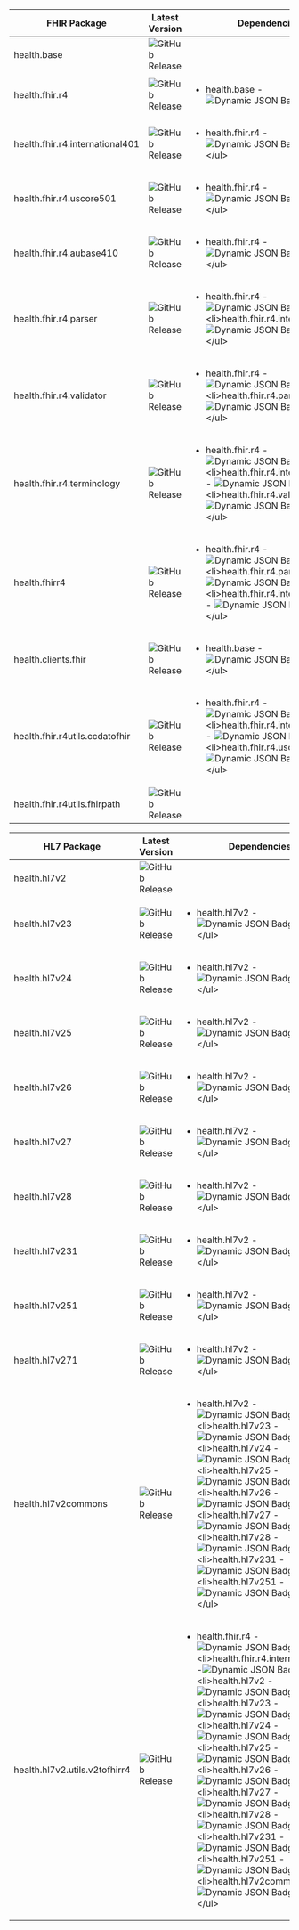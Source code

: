| FHIR Package                         | Latest Version                                                                                                                                                                                                   | Dependencies                                                                                                                                                                                                                                                                                                                                                                                                                                                                                                                                                                                                                                                                                                                                                                                                                                                                                                                                                                                                                                                                                                                                     |
|---------------------------------|------------------------------------------------------------------------------------------------------------------------------------------------------------------------------------------------------------------|--------------------------------------------------------------------------------------------------------------------------------------------------------------------------------------------------------------------------------------------------------------------------------------------------------------------------------------------------------------------------------------------------------------------------------------------------------------------------------------------------------------------------------------------------------------------------------------------------------------------------------------------------------------------------------------------------------------------------------------------------------------------------------------------------------------------------------------------------------------------------------------------------------------------------------------------------------------------------------------------------------------------------------------------------------------------------------------------------------------------------------------------------|
| health.base                     | ![GitHub Release](https://img.shields.io/badge/dynamic/json?label=&url=https%3A%2F%2Fapi.central.ballerina.io%2F2.0%2Fregistry%2Fpackages%2Fballerinax%2Fhealth.base%2F&query=%24%5B0%5D)                        |                                                                                                                                                                                                                                                                                                                                                                                                                                                                                                                                                                                                                                                                                                                                                                                                                                                                                                                                                                                                                                                                                                                                                  |
| health.fhir.r4                  | ![GitHub Release](https://img.shields.io/badge/dynamic/json?label=&url=https%3A%2F%2Fapi.central.ballerina.io%2F2.0%2Fregistry%2Fpackages%2Fballerinax%2Fhealth.fhir.r4%2F&query=%24%5B0%5D)                     | <ul><li>health.base - ![ Dynamic JSON Badge ]( https://img.shields.io/badge/dynamic/json?label=&url=https%3A%2F%2Fc32618cf-389d-44f1-93ee-b67a3468aae3-dev.e1-us-east-azure.choreoapis.dev%2Friie%2Fcentralinterface%2Fendpoint-9090-803%2Fv1.0%2Fhealth.fhir.r4%2Fdependencies&query=%24%5B%3F(%40.name%20%3D%3D%20'health.base')%5D.version )</li></ul>                                                                                                                                                                                                                                                                                                                                                                                                                                                                                                                                                                                                                                                                                                                                                                                        |
| health.fhir.r4.international401 | ![GitHub Release](https://img.shields.io/badge/dynamic/json?label=&url=https%3A%2F%2Fapi.central.ballerina.io%2F2.0%2Fregistry%2Fpackages%2Fballerinax%2Fhealth.fhir.r4.international401%2F&query=%24%5B0%5D)    | <ul><li>health.fhir.r4 - ![Dynamic JSON Badge](https://img.shields.io/badge/dynamic/json?label=&url=https%3A%2F%2Fc32618cf-389d-44f1-93ee-b67a3468aae3-dev.e1-us-east-azure.choreoapis.dev%2Friie%2Fcentralinterface%2Fendpoint-9090-803%2Fv1.0%2Fhealth.fhir.r4.international401%2Fdependencies&query=%24%5B%3F(%40.name%20%3D%3D%20'health.fhir.r4')%5D.version)</li></ul>                                                                                                                                                                                                                                                                                                                                                                                                                                                                                                                                                                                                                                                                                                                                                                            |
| health.fhir.r4.uscore501        | ![GitHub Release](https://img.shields.io/badge/dynamic/json?label=&url=https%3A%2F%2Fapi.central.ballerina.io%2F2.0%2Fregistry%2Fpackages%2Fballerinax%2Fhealth.fhir.r4.uscore501%2F&query=%24%5B0%5D)           | <ul><li>health.fhir.r4 - ![Dynamic JSON Badge](https://img.shields.io/badge/dynamic/json?label=&url=https%3A%2F%2Fc32618cf-389d-44f1-93ee-b67a3468aae3-dev.e1-us-east-azure.choreoapis.dev%2Friie%2Fcentralinterface%2Fendpoint-9090-803%2Fv1.0%2Fhealth.fhir.r4.uscore501%2Fdependencies&query=%24%5B%3F(%40.name%20%3D%3D%20'health.fhir.r4')%5D.version)</li></ul>                                                                                                                                                                                                                                                                                                                                                                                                                                                                                                                                                                                                                                                                                                                                                                                   |
| health.fhir.r4.aubase410        | ![ GitHub Release ]( https://img.shields.io/badge/dynamic/json?label=&url=https%3A%2F%2Fapi.central.ballerina.io%2F2.0%2Fregistry%2Fpackages%2Fballerinax%2Fhealth.fhir.r4.aubase410%2F&query=%24%5B0%5D )       | <ul><li>health.fhir.r4 - ![Dynamic JSON Badge](https://img.shields.io/badge/dynamic/json?label=&url=https%3A%2F%2Fc32618cf-389d-44f1-93ee-b67a3468aae3-dev.e1-us-east-azure.choreoapis.dev%2Friie%2Fcentralinterface%2Fendpoint-9090-803%2Fv1.0%2Fhealth.fhir.r4.aubase410%2Fdependencies&query=%24%5B%3F(%40.name%20%3D%3D%20'health.fhir.r4')%5D.version)</li></ul>                                                                                                                                                                                                                                                                                                                                                                                                                                                                                                                                                                                                                                                                                                                                                                                   |
| health.fhir.r4.parser           | ![ GitHub Release ]( https://img.shields.io/badge/dynamic/json?label=&url=https%3A%2F%2Fapi.central.ballerina.io%2F2.0%2Fregistry%2Fpackages%2Fballerinax%2Fhealth.fhir.r4.parser%2F&query=%24%5B0%5D )          | <ul><li>health.fhir.r4 - ![Dynamic JSON Badge](https://img.shields.io/badge/dynamic/json?label=&url=https%3A%2F%2Fc32618cf-389d-44f1-93ee-b67a3468aae3-dev.e1-us-east-azure.choreoapis.dev%2Friie%2Fcentralinterface%2Fendpoint-9090-803%2Fv1.0%2Fhealth.fhir.r4.parser%2Fdependencies&query=%24%5B%3F(%40.name%20%3D%3D%20'health.fhir.r4')%5D.version)</li><li>health.fhir.r4.international - ![Dynamic JSON Badge](https://img.shields.io/badge/dynamic/json?label=&url=https%3A%2F%2Fc32618cf-389d-44f1-93ee-b67a3468aae3-dev.e1-us-east-azure.choreoapis.dev%2Friie%2Fcentralinterface%2Fendpoint-9090-803%2Fv1.0%2Fhealth.fhir.r4.parser%2Fdependencies&query=%24%5B%3F(%40.name%20%3D%3D%20'health.fhir.r4.international401')%5D.version)</li></ul>                                                                                                                                                                                                                                                                                                                                                                                                     |
| health.fhir.r4.validator        | ![ GitHub Release ]( https://img.shields.io/badge/dynamic/json?label=&url=https%3A%2F%2Fapi.central.ballerina.io%2F2.0%2Fregistry%2Fpackages%2Fballerinax%2Fhealth.fhir.r4.validator%2F&query=%24%5B0%5D )       | <ul><li>health.fhir.r4 - ![Dynamic JSON Badge](https://img.shields.io/badge/dynamic/json?label=&url=https%3A%2F%2Fc32618cf-389d-44f1-93ee-b67a3468aae3-dev.e1-us-east-azure.choreoapis.dev%2Friie%2Fcentralinterface%2Fendpoint-9090-803%2Fv1.0%2Fhealth.fhir.r4.validator%2Fdependencies&query=%24%5B%3F(%40.name%20%3D%3D%20'health.fhir.r4')%5D.version)</li><li>health.fhir.r4.parser - ![Dynamic JSON Badge](https://img.shields.io/badge/dynamic/json?label=&url=https%3A%2F%2Fc32618cf-389d-44f1-93ee-b67a3468aae3-dev.e1-us-east-azure.choreoapis.dev%2Friie%2Fcentralinterface%2Fendpoint-9090-803%2Fv1.0%2Fhealth.fhir.r4.validator%2Fdependencies&query=%24%5B%3F(%40.name%20%3D%3D%20'health.fhir.r4.parser')%5D.version)</li></ul>                                                                                                                                                                                                                                                                                                                                                                                                                |
| health.fhir.r4.terminology      | ![ GitHub Release ]( https://img.shields.io/badge/dynamic/json?label=&url=https%3A%2F%2Fapi.central.ballerina.io%2F2.0%2Fregistry%2Fpackages%2Fballerinax%2Fhealth.fhir.r4.terminology%2F&query=%24%5B0%5D )     | <ul><li>health.fhir.r4 - ![Dynamic JSON Badge](https://img.shields.io/badge/dynamic/json?label=&url=https%3A%2F%2Fc32618cf-389d-44f1-93ee-b67a3468aae3-dev.e1-us-east-azure.choreoapis.dev%2Friie%2Fcentralinterface%2Fendpoint-9090-803%2Fv1.0%2Fhealth.fhir.r4.terminology%2Fdependencies&query=%24%5B%3F(%40.name%20%3D%3D%20'health.fhir.r4')%5D.version)</li><li>health.fhir.r4.international401 - ![Dynamic JSON Badge](https://img.shields.io/badge/dynamic/json?label=&url=https%3A%2F%2Fc32618cf-389d-44f1-93ee-b67a3468aae3-dev.e1-us-east-azure.choreoapis.dev%2Friie%2Fcentralinterface%2Fendpoint-9090-803%2Fv1.0%2Fhealth.fhir.r4.terminology%2Fdependencies&query=%24%5B%3F(%40.name%20%3D%3D%20'health.fhir.r4.international401')%5D.version)</li><li>health.fhir.r4.validator - ![Dynamic JSON Badge](https://img.shields.io/badge/dynamic/json?label=&url=https%3A%2F%2Fc32618cf-389d-44f1-93ee-b67a3468aae3-dev.e1-us-east-azure.choreoapis.dev%2Friie%2Fcentralinterface%2Fendpoint-9090-803%2Fv1.0%2Fhealth.fhir.r4.terminology%2Fdependencies&query=%24%5B%3F(%40.name%20%3D%3D%20'health.fhir.r4.validator')%5D.version)</li></ul>             |
| health.fhirr4                   | ![ GitHub Release ]( https://img.shields.io/badge/dynamic/json?label=&url=https%3A%2F%2Fapi.central.ballerina.io%2F2.0%2Fregistry%2Fpackages%2Fballerinax%2Fhealth.fhirr4%2F&query=%24%5B0%5D )                  | <ul><li>health.fhir.r4 - ![Dynamic JSON Badge](https://img.shields.io/badge/dynamic/json?label=&url=https%3A%2F%2Fc32618cf-389d-44f1-93ee-b67a3468aae3-dev.e1-us-east-azure.choreoapis.dev%2Friie%2Fcentralinterface%2Fendpoint-9090-803%2Fv1.0%2Fhealth.fhirr4%2Fdependencies&query=%24%5B%3F(%40.name%20%3D%3D%20'health.fhir.r4')%5D.version)</li><li>health.fhir.r4.parser -![Dynamic JSON Badge](https://img.shields.io/badge/dynamic/json?label=&url=https%3A%2F%2Fc32618cf-389d-44f1-93ee-b67a3468aae3-dev.e1-us-east-azure.choreoapis.dev%2Friie%2Fcentralinterface%2Fendpoint-9090-803%2Fv1.0%2Fhealth.fhirr4%2Fdependencies&query=%24%5B%3F(%40.name%20%3D%3D%20'health.fhir.r4.parser')%5D.version)</li><li>health.fhir.r4.international401 - ![Dynamic JSON Badge](https://img.shields.io/badge/dynamic/json?label=&url=https%3A%2F%2Fc32618cf-389d-44f1-93ee-b67a3468aae3-dev.e1-us-east-azure.choreoapis.dev%2Friie%2Fcentralinterface%2Fendpoint-9090-803%2Fv1.0%2Fhealth.fhirr4%2Fdependencies&query=%24%5B%3F(%40.name%20%3D%3D%20'health.fhir.r4.international401')%5D.version)</li></ul>                                                           |
| health.clients.fhir             | ![ GitHub Release ]( https://img.shields.io/badge/dynamic/json?label=&url=https%3A%2F%2Fapi.central.ballerina.io%2F2.0%2Fregistry%2Fpackages%2Fballerinax%2Fhealth.clients.fhir%2F&query=%24%5B0%5D )            | <ul><li>health.base - ![Dynamic JSON Badge](https://img.shields.io/badge/dynamic/json?label=&url=https%3A%2F%2Fc32618cf-389d-44f1-93ee-b67a3468aae3-dev.e1-us-east-azure.choreoapis.dev%2Friie%2Fcentralinterface%2Fendpoint-9090-803%2Fv1.0%2Fhealth.clients.fhir%2Fdependencies&query=%24%5B%3F(%40.name%20%3D%3D%20'health.base')%5D.version)</li></ul>                                                                                                                                                                                                                                                                                                                                                                                                                                                                                                                                                                                                                                                                                                                                                                                              |
| health.fhir.r4utils.ccdatofhir  | ![ GitHub Release ]( https://img.shields.io/badge/dynamic/json?label=&url=https%3A%2F%2Fapi.central.ballerina.io%2F2.0%2Fregistry%2Fpackages%2Fballerinax%2Fhealth.fhir.r4utils.ccdatofhir%2F&query=%24%5B0%5D ) | <ul><li>health.fhir.r4 - ![Dynamic JSON Badge](https://img.shields.io/badge/dynamic/json?label=&url=https%3A%2F%2Fc32618cf-389d-44f1-93ee-b67a3468aae3-dev.e1-us-east-azure.choreoapis.dev%2Friie%2Fcentralinterface%2Fendpoint-9090-803%2Fv1.0%2Fhealth.fhir.r4utils.ccdatofhir%2Fdependencies&query=%24%5B%3F(%40.name%20%3D%3D%20'health.fhir.r4')%5D.version)</li><li>health.fhir.r4.international401 - ![Dynamic JSON Badge](https://img.shields.io/badge/dynamic/json?label=&url=https%3A%2F%2Fc32618cf-389d-44f1-93ee-b67a3468aae3-dev.e1-us-east-azure.choreoapis.dev%2Friie%2Fcentralinterface%2Fendpoint-9090-803%2Fv1.0%2Fhealth.fhir.r4utils.ccdatofhir%2Fdependencies&query=%24%5B%3F(%40.name%20%3D%3D%20'health.fhir.r4.international401')%5D.version)</li><li>health.fhir.r4.uscore501 - ![Dynamic JSON Badge](https://img.shields.io/badge/dynamic/json?label=&url=https%3A%2F%2Fc32618cf-389d-44f1-93ee-b67a3468aae3-dev.e1-us-east-azure.choreoapis.dev%2Friie%2Fcentralinterface%2Fendpoint-9090-803%2Fv1.0%2Fhealth.fhir.r4utils.ccdatofhir%2Fdependencies&query=%24%5B%3F(%40.name%20%3D%3D%20'health.fhir.r4.uscore501')%5D.version)</li></ul> |
| health.fhir.r4utils.fhirpath    | ![ GitHub Release ]( https://img.shields.io/badge/dynamic/json?label=&url=https%3A%2F%2Fapi.central.ballerina.io%2F2.0%2Fregistry%2Fpackages%2Fballerinax%2Fhealth.fhir.r4utils.fhirpath%2F&query=%24%5B0%5D )   |                                                                                                                                                                                                                                                                                                                                                                                                                                                                                                                                                                                                                                                                                                                                                                                                                                                                                                                                                                                                                                                                                                                                                  |

| HL7 Package   | Latest Version                                                                                                                                                                                  | Dependencies                                                                                                                                                                                                                                                                                                                                    |
|---------------|-------------------------------------------------------------------------------------------------------------------------------------------------------------------------------------------------|-------------------------------------------------------------------------------------------------------------------------------------------------------------------------------------------------------------------------------------------------------------------------------------------------------------------------------------------------|
| health.hl7v2  | ![ GitHub Release ]( https://img.shields.io/badge/dynamic/json?label=&url=https%3A%2F%2Fapi.central.ballerina.io%2F2.0%2Fregistry%2Fpackages%2Fballerinax%2Fhealth.hl7v2%2F&query=%24%5B0%5D )  |                                                                                                                                                                                                                                                                                                                                                 |
| health.hl7v23 | ![ GitHub Release ]( https://img.shields.io/badge/dynamic/json?label=&url=https%3A%2F%2Fapi.central.ballerina.io%2F2.0%2Fregistry%2Fpackages%2Fballerinax%2Fhealth.hl7v23%2F&query=%24%5B0%5D ) | <ul><li>health.hl7v2 - ![Dynamic JSON Badge](https://img.shields.io/badge/dynamic/json?label=&url=https%3A%2F%2Fc32618cf-389d-44f1-93ee-b67a3468aae3-dev.e1-us-east-azure.choreoapis.dev%2Friie%2Fcentralinterface%2Fendpoint-9090-803%2Fv1.0%2Fhealth.hl7v23%2Fdependencies&query=%24%5B%3F(%40.name%20%3D%3D%20'health.hl7v2')%5D.version)</li></ul> |
| health.hl7v24 | ![ GitHub Release ]( https://img.shields.io/badge/dynamic/json?label=&url=https%3A%2F%2Fapi.central.ballerina.io%2F2.0%2Fregistry%2Fpackages%2Fballerinax%2Fhealth.hl7v24%2F&query=%24%5B0%5D ) | <ul><li>health.hl7v2 - ![Dynamic JSON Badge](https://img.shields.io/badge/dynamic/json?label=&url=https%3A%2F%2Fc32618cf-389d-44f1-93ee-b67a3468aae3-dev.e1-us-east-azure.choreoapis.dev%2Friie%2Fcentralinterface%2Fendpoint-9090-803%2Fv1.0%2Fhealth.hl7v24%2Fdependencies&query=%24%5B%3F(%40.name%20%3D%3D%20'health.hl7v2')%5D.version)</li></ul> |
| health.hl7v25 | ![ GitHub Release ]( https://img.shields.io/badge/dynamic/json?label=&url=https%3A%2F%2Fapi.central.ballerina.io%2F2.0%2Fregistry%2Fpackages%2Fballerinax%2Fhealth.hl7v25%2F&query=%24%5B0%5D ) | <ul><li>health.hl7v2 - ![Dynamic JSON Badge](https://img.shields.io/badge/dynamic/json?label=&url=https%3A%2F%2Fc32618cf-389d-44f1-93ee-b67a3468aae3-dev.e1-us-east-azure.choreoapis.dev%2Friie%2Fcentralinterface%2Fendpoint-9090-803%2Fv1.0%2Fhealth.hl7v25%2Fdependencies&query=%24%5B%3F(%40.name%20%3D%3D%20'health.hl7v2')%5D.version)</li></ul> |
| health.hl7v26 | ![ GitHub Release ]( https://img.shields.io/badge/dynamic/json?label=&url=https%3A%2F%2Fapi.central.ballerina.io%2F2.0%2Fregistry%2Fpackages%2Fballerinax%2Fhealth.hl7v26%2F&query=%24%5B0%5D ) | <ul><li>health.hl7v2 - ![Dynamic JSON Badge](https://img.shields.io/badge/dynamic/json?label=&url=https%3A%2F%2Fc32618cf-389d-44f1-93ee-b67a3468aae3-dev.e1-us-east-azure.choreoapis.dev%2Friie%2Fcentralinterface%2Fendpoint-9090-803%2Fv1.0%2Fhealth.hl7v26%2Fdependencies&query=%24%5B%3F(%40.name%20%3D%3D%20'health.hl7v2')%5D.version)</li></ul> |
| health.hl7v27 | ![ GitHub Release ]( https://img.shields.io/badge/dynamic/json?label=&url=https%3A%2F%2Fapi.central.ballerina.io%2F2.0%2Fregistry%2Fpackages%2Fballerinax%2Fhealth.hl7v27%2F&query=%24%5B0%5D ) | <ul><li>health.hl7v2 - ![Dynamic JSON Badge](https://img.shields.io/badge/dynamic/json?label=&url=https%3A%2F%2Fc32618cf-389d-44f1-93ee-b67a3468aae3-dev.e1-us-east-azure.choreoapis.dev%2Friie%2Fcentralinterface%2Fendpoint-9090-803%2Fv1.0%2Fhealth.hl7v27%2Fdependencies&query=%24%5B%3F(%40.name%20%3D%3D%20'health.hl7v2')%5D.version)</li></ul> |
| health.hl7v28 | ![ GitHub Release ]( https://img.shields.io/badge/dynamic/json?label=&url=https%3A%2F%2Fapi.central.ballerina.io%2F2.0%2Fregistry%2Fpackages%2Fballerinax%2Fhealth.hl7v28%2F&query=%24%5B0%5D ) | <ul><li>health.hl7v2 - ![Dynamic JSON Badge](https://img.shields.io/badge/dynamic/json?label=&url=https%3A%2F%2Fc32618cf-389d-44f1-93ee-b67a3468aae3-dev.e1-us-east-azure.choreoapis.dev%2Friie%2Fcentralinterface%2Fendpoint-9090-803%2Fv1.0%2Fhealth.hl7v28%2Fdependencies&query=%24%5B%3F(%40.name%20%3D%3D%20'health.hl7v2')%5D.version)</li></ul> |
| health.hl7v231 | ![ GitHub Release ]( https://img.shields.io/badge/dynamic/json?label=&url=https%3A%2F%2Fapi.central.ballerina.io%2F2.0%2Fregistry%2Fpackages%2Fballerinax%2Fhealth.hl7v231%2F&query=%24%5B0%5D ) | <ul><li>health.hl7v2 - ![Dynamic JSON Badge](https://img.shields.io/badge/dynamic/json?label=&url=https%3A%2F%2Fc32618cf-389d-44f1-93ee-b67a3468aae3-dev.e1-us-east-azure.choreoapis.dev%2Friie%2Fcentralinterface%2Fendpoint-9090-803%2Fv1.0%2Fhealth.hl7v231%2Fdependencies&query=%24%5B%3F(%40.name%20%3D%3D%20'health.hl7v2')%5D.version)</li></ul> |
| health.hl7v251 | ![ GitHub Release ]( https://img.shields.io/badge/dynamic/json?label=&url=https%3A%2F%2Fapi.central.ballerina.io%2F2.0%2Fregistry%2Fpackages%2Fballerinax%2Fhealth.hl7v251%2F&query=%24%5B0%5D ) | <ul><li>health.hl7v2 - ![Dynamic JSON Badge](https://img.shields.io/badge/dynamic/json?label=&url=https%3A%2F%2Fc32618cf-389d-44f1-93ee-b67a3468aae3-dev.e1-us-east-azure.choreoapis.dev%2Friie%2Fcentralinterface%2Fendpoint-9090-803%2Fv1.0%2Fhealth.hl7v251%2Fdependencies&query=%24%5B%3F(%40.name%20%3D%3D%20'health.hl7v2')%5D.version)</li></ul> |
| health.hl7v271 | ![ GitHub Release ]( https://img.shields.io/badge/dynamic/json?label=&url=https%3A%2F%2Fapi.central.ballerina.io%2F2.0%2Fregistry%2Fpackages%2Fballerinax%2Fhealth.hl7v271%2F&query=%24%5B0%5D ) | <ul><li>health.hl7v2 - ![Dynamic JSON Badge](https://img.shields.io/badge/dynamic/json?label=&url=https%3A%2F%2Fc32618cf-389d-44f1-93ee-b67a3468aae3-dev.e1-us-east-azure.choreoapis.dev%2Friie%2Fcentralinterface%2Fendpoint-9090-803%2Fv1.0%2Fhealth.hl7v271%2Fdependencies&query=%24%5B%3F(%40.name%20%3D%3D%20'health.hl7v2')%5D.version)</li></ul> |
| health.hl7v2commons | ![GitHub Release](https://img.shields.io/badge/dynamic/json?label=&url=https%3A%2F%2Fapi.central.ballerina.io%2F2.0%2Fregistry%2Fpackages%2Fballerinax%2Fhealth.hl7v2commons%2F&query=%24%5B0%5D) | <ul><li>health.hl7v2 - ![Dynamic JSON Badge](https://img.shields.io/badge/dynamic/json?label=&url=https%3A%2F%2Fc32618cf-389d-44f1-93ee-b67a3468aae3-dev.e1-us-east-azure.choreoapis.dev%2Friie%2Fcentralinterface%2Fendpoint-9090-803%2Fv1.0%2Fhealth.hl7v2commons%2Fdependencies&query=%24%5B%3F(%40.name%20%3D%3D%20'health.hl7v2')%5D.version)</li><li>health.hl7v23 - ![Dynamic JSON Badge](https://img.shields.io/badge/dynamic/json?label=&url=https%3A%2F%2Fc32618cf-389d-44f1-93ee-b67a3468aae3-dev.e1-us-east-azure.choreoapis.dev%2Friie%2Fcentralinterface%2Fendpoint-9090-803%2Fv1.0%2Fhealth.hl7v2commons%2Fdependencies&query=%24%5B%3F(%40.name%20%3D%3D%20'health.hl7v23')%5D.version)</li><li>health.hl7v24 -![Dynamic JSON Badge](https://img.shields.io/badge/dynamic/json?label=&url=https%3A%2F%2Fc32618cf-389d-44f1-93ee-b67a3468aae3-dev.e1-us-east-azure.choreoapis.dev%2Friie%2Fcentralinterface%2Fendpoint-9090-803%2Fv1.0%2Fhealth.hl7v2commons%2Fdependencies&query=%24%5B%3F(%40.name%20%3D%3D%20'health.hl7v24')%5D.version)</li><li>health.hl7v25 - ![Dynamic JSON Badge](https://img.shields.io/badge/dynamic/json?label=&url=https%3A%2F%2Fc32618cf-389d-44f1-93ee-b67a3468aae3-dev.e1-us-east-azure.choreoapis.dev%2Friie%2Fcentralinterface%2Fendpoint-9090-803%2Fv1.0%2Fhealth.hl7v2commons%2Fdependencies&query=%24%5B%3F(%40.name%20%3D%3D%20'health.hl7v25')%5D.version)</li><li>health.hl7v26 -![Dynamic JSON Badge](https://img.shields.io/badge/dynamic/json?label=&url=https%3A%2F%2Fc32618cf-389d-44f1-93ee-b67a3468aae3-dev.e1-us-east-azure.choreoapis.dev%2Friie%2Fcentralinterface%2Fendpoint-9090-803%2Fv1.0%2Fhealth.hl7v2commons%2Fdependencies&query=%24%5B%3F(%40.name%20%3D%3D%20'health.hl7v26')%5D.version)</li><li>health.hl7v27 -![Dynamic JSON Badge](https://img.shields.io/badge/dynamic/json?label=&url=https%3A%2F%2Fc32618cf-389d-44f1-93ee-b67a3468aae3-dev.e1-us-east-azure.choreoapis.dev%2Friie%2Fcentralinterface%2Fendpoint-9090-803%2Fv1.0%2Fhealth.hl7v2commons%2Fdependencies&query=%24%5B%3F(%40.name%20%3D%3D%20'health.hl7v27')%5D.version)</li><li>health.hl7v28 -![Dynamic JSON Badge](https://img.shields.io/badge/dynamic/json?label=&url=https%3A%2F%2Fc32618cf-389d-44f1-93ee-b67a3468aae3-dev.e1-us-east-azure.choreoapis.dev%2Friie%2Fcentralinterface%2Fendpoint-9090-803%2Fv1.0%2Fhealth.hl7v2commons%2Fdependencies&query=%24%5B%3F(%40.name%20%3D%3D%20'health.hl7v28')%5D.version)</li><li>health.hl7v231 -![Dynamic JSON Badge](https://img.shields.io/badge/dynamic/json?label=&url=https%3A%2F%2Fc32618cf-389d-44f1-93ee-b67a3468aae3-dev.e1-us-east-azure.choreoapis.dev%2Friie%2Fcentralinterface%2Fendpoint-9090-803%2Fv1.0%2Fhealth.hl7v2commons%2Fdependencies&query=%24%5B%3F(%40.name%20%3D%3D%20'health.hl7v231')%5D.version)</li><li>health.hl7v251 -![Dynamic JSON Badge](https://img.shields.io/badge/dynamic/json?label=&url=https%3A%2F%2Fc32618cf-389d-44f1-93ee-b67a3468aae3-dev.e1-us-east-azure.choreoapis.dev%2Friie%2Fcentralinterface%2Fendpoint-9090-803%2Fv1.0%2Fhealth.hl7v2commons%2Fdependencies&query=%24%5B%3F(%40.name%20%3D%3D%20'health.hl7v251')%5D.version)</li>  </ul> |
| health.hl7v2.utils.v2tofhirr4 | ![ GitHub Release ]( https://img.shields.io/badge/dynamic/json?label=&url=https%3A%2F%2Fapi.central.ballerina.io%2F2.0%2Fregistry%2Fpackages%2Fballerinax%2Fhealth.hl7v2.utils.v2tofhirr4%2F&query=%24%5B0%5D ) | <ul> <li>health.fhir.r4 - ![Dynamic JSON Badge](https://img.shields.io/badge/dynamic/json?label=&url=https%3A%2F%2Fc32618cf-389d-44f1-93ee-b67a3468aae3-dev.e1-us-east-azure.choreoapis.dev%2Friie%2Fcentralinterface%2Fendpoint-9090-803%2Fv1.0%2Fhealth.hl7v2.utils.v2tofhirr4%2Fdependencies&query=%24%5B%3F(%40.name%20%3D%3D%20'health.fhir.r4')%5D.version) </li> <li>health.fhir.r4.international401 -![Dynamic JSON Badge](https://img.shields.io/badge/dynamic/json?label=&url=https%3A%2F%2Fc32618cf-389d-44f1-93ee-b67a3468aae3-dev.e1-us-east-azure.choreoapis.dev%2Friie%2Fcentralinterface%2Fendpoint-9090-803%2Fv1.0%2Fhealth.hl7v2.utils.v2tofhirr4%2Fdependencies&query=%24%5B%3F(%40.name%20%3D%3D%20'health.fhir.r4.international401')%5D.version) </li> <li>health.hl7v2 -![Dynamic JSON Badge](https://img.shields.io/badge/dynamic/json?label=&url=https%3A%2F%2Fc32618cf-389d-44f1-93ee-b67a3468aae3-dev.e1-us-east-azure.choreoapis.dev%2Friie%2Fcentralinterface%2Fendpoint-9090-803%2Fv1.0%2Fhealth.hl7v2.utils.v2tofhirr4%2Fdependencies&query=%24%5B%3F(%40.name%20%3D%3D%20'health.hl7v2')%5D.version) </li> <li>health.hl7v23 -![Dynamic JSON Badge](https://img.shields.io/badge/dynamic/json?label=&url=https%3A%2F%2Fc32618cf-389d-44f1-93ee-b67a3468aae3-dev.e1-us-east-azure.choreoapis.dev%2Friie%2Fcentralinterface%2Fendpoint-9090-803%2Fv1.0%2Fhealth.hl7v2.utils.v2tofhirr4%2Fdependencies&query=%24%5B%3F(%40.name%20%3D%3D%20'health.hl7v23')%5D.version) </li> <li>health.hl7v24 -![Dynamic JSON Badge](https://img.shields.io/badge/dynamic/json?label=&url=https%3A%2F%2Fc32618cf-389d-44f1-93ee-b67a3468aae3-dev.e1-us-east-azure.choreoapis.dev%2Friie%2Fcentralinterface%2Fendpoint-9090-803%2Fv1.0%2Fhealth.hl7v2.utils.v2tofhirr4%2Fdependencies&query=%24%5B%3F(%40.name%20%3D%3D%20'health.hl7v24')%5D.version) </li> <li>health.hl7v25 - ![Dynamic JSON Badge](https://img.shields.io/badge/dynamic/json?label=&url=https%3A%2F%2Fc32618cf-389d-44f1-93ee-b67a3468aae3-dev.e1-us-east-azure.choreoapis.dev%2Friie%2Fcentralinterface%2Fendpoint-9090-803%2Fv1.0%2Fhealth.hl7v2.utils.v2tofhirr4%2Fdependencies&query=%24%5B%3F(%40.name%20%3D%3D%20'health.hl7v25')%5D.version) </li> <li>health.hl7v26 -![Dynamic JSON Badge](https://img.shields.io/badge/dynamic/json?label=&url=https%3A%2F%2Fc32618cf-389d-44f1-93ee-b67a3468aae3-dev.e1-us-east-azure.choreoapis.dev%2Friie%2Fcentralinterface%2Fendpoint-9090-803%2Fv1.0%2Fhealth.hl7v2.utils.v2tofhirr4%2Fdependencies&query=%24%5B%3F(%40.name%20%3D%3D%20'health.hl7v26')%5D.version) </li> <li>health.hl7v27 -![Dynamic JSON Badge](https://img.shields.io/badge/dynamic/json?label=&url=https%3A%2F%2Fc32618cf-389d-44f1-93ee-b67a3468aae3-dev.e1-us-east-azure.choreoapis.dev%2Friie%2Fcentralinterface%2Fendpoint-9090-803%2Fv1.0%2Fhealth.hl7v2.utils.v2tofhirr4%2Fdependencies&query=%24%5B%3F(%40.name%20%3D%3D%20'health.hl7v27')%5D.version) </li> <li>health.hl7v28 -![Dynamic JSON Badge](https://img.shields.io/badge/dynamic/json?label=&url=https%3A%2F%2Fc32618cf-389d-44f1-93ee-b67a3468aae3-dev.e1-us-east-azure.choreoapis.dev%2Friie%2Fcentralinterface%2Fendpoint-9090-803%2Fv1.0%2Fhealth.hl7v2.utils.v2tofhirr4%2Fdependencies&query=%24%5B%3F(%40.name%20%3D%3D%20'health.hl7v28')%5D.version) </li> <li>health.hl7v231 -![Dynamic JSON Badge](https://img.shields.io/badge/dynamic/json?label=&url=https%3A%2F%2Fc32618cf-389d-44f1-93ee-b67a3468aae3-dev.e1-us-east-azure.choreoapis.dev%2Friie%2Fcentralinterface%2Fendpoint-9090-803%2Fv1.0%2Fhealth.hl7v2.utils.v2tofhirr4%2Fdependencies&query=%24%5B%3F(%40.name%20%3D%3D%20'health.hl7v231')%5D.version) </li> <li>health.hl7v251 -![Dynamic JSON Badge](https://img.shields.io/badge/dynamic/json?label=&url=https%3A%2F%2Fc32618cf-389d-44f1-93ee-b67a3468aae3-dev.e1-us-east-azure.choreoapis.dev%2Friie%2Fcentralinterface%2Fendpoint-9090-803%2Fv1.0%2Fhealth.hl7v2.utils.v2tofhirr4%2Fdependencies&query=%24%5B%3F(%40.name%20%3D%3D%20'health.hl7v251')%5D.version) </li>  <li>health.hl7v2commons -![Dynamic JSON Badge](https://img.shields.io/badge/dynamic/json?label=&url=https%3A%2F%2Fc32618cf-389d-44f1-93ee-b67a3468aae3-dev.e1-us-east-azure.choreoapis.dev%2Friie%2Fcentralinterface%2Fendpoint-9090-803%2Fv1.0%2Fhealth.hl7v2.utils.v2tofhirr4%2Fdependencies&query=%24%5B%3F(%40.name%20%3D%3D%20'health.hl7v2commons')%5D.version) </li> </ul> |
